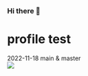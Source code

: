 ### Hi there 👋

# profile test
2022-11-18
main & master  
<a href="http://localhost:8888/lab/workspaces" target="_blank"><img src="https://img.shields.io/badge/뱃지레이블-배경색?style=#3776AB&logo=로고&logoColor=로고색상"/></a>
